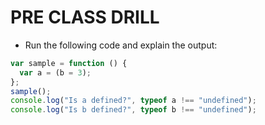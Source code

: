 # PRE CLASS DRILL

- Run the following code and explain the output:

```js
var sample = function () {
  var a = (b = 3);
};
sample();
console.log("Is a defined?", typeof a !== "undefined");
console.log("Is b defined?", typeof b !== "undefined");
```
